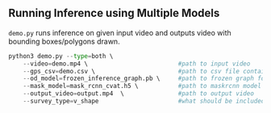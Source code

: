 ## Running Inference using Multiple Models

`demo.py` runs inference on given input video and outputs video with bounding boxes/polygons drawn.

```python
python3 demo.py --type=both \ 
    --video=demo.mp4 \                         #path to input video
    --gps_csv=demo.csv \                       #path to csv file containing gps data
    --od_model=frozen_inference_graph.pb \     #path to frozen graph for object detection
    --mask_model=mask_rcnn_cvat.h5 \           #path to maskrcnn model
    --output_video=output.mp4  \               #path to output video
    --survey_type=v_shape                      #what should be included in the outputted geojson file
```
